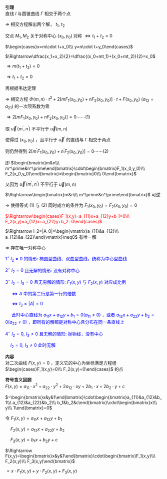 **引理**  
直线 $l$ 与圆锥曲线 $\Gamma$ 相交于两个点  
  
$\Rightarrow$ 相交方程解出两个解， $t_1,\ t_2$  
  
交点 $M_1,M_2$ 关于对称中心 $(x_0,y_0)$ 对称 $\Leftrightarrow t_1+t_2=0$  
  
$\begin{cases}x=m\cdot t+x_0\\\ y=n\cdot t+y_0\end{cases}$  
  
$\Rightarrow\dfrac{x_1+x_2}{2}=\dfrac{(x_0+mt_1)+(x_0+mt_2)}{2}=x_0$  
  
$\Rightarrow m(t_1+t_2)=0$  
  
$\Rightarrow t_1+t_2=0$  
  
再根据韦达定理  
  
$\Rightarrow$ 相交方程 $\Phi(m,n)\cdot t^2+2[mF_1(x_0,y_0)+nF_2(x_0,y_0)]\cdot t+F(x_0,y_0)$ ($a_{12}=a_{21}$) 的一次项系数为零  
  
$\Rightarrow2[mF_1(x_0,y_0)+nF_2(x_0,y_0)]=0\cdots\cdots(1)$  
  
取 $\vec u^\prime(m^\prime,n^\prime)$ 不平行于 $\vec u(m,n)$  
  
使得过 $(x_0,y_0)$ ，且平行于 $\vec u^\prime$ 的直线与 $\Gamma$ 相交于两点  
  
则仍然得到 $2[m^\prime F_1(x_0,y_0)+n^\prime F_2(x_0,y_0)]=0\cdots\cdots(2)$  
  
即 $\begin{bmatrix}m&n\\\ m^\prime&n^\prime\end{bmatrix}\cdot\begin{bmatrix}F_1(x_0,y_0)\\\ F_2(x_0,y_0)\end{bmatrix}=\begin{bmatrix}0\\\ 0\end{bmatrix}$  
  
又因为 $\vec u^\prime(m^\prime,n^\prime)$ 不平行于 $\vec u(m,n)$  
  
$\Rightarrow\begin{bmatrix}m&n\\\ m^\prime&n^\prime\end{bmatrix}$ 可逆  
  
$\Rightarrow$ 使得等式 $(1)$ 与 $(2)$ 同时成立的条件为 $F_1(x_0,y_0)=F_2(x_0,y_0)=0$  
  
<font color=red>$\Rightarrow\begin{cases}F_1(x,y)=a_{11}x+a_{12}y+b_1=0\\\ F_2(x,y)=a_{12}x+a_{22}y+b_2=0\end{cases}$</font>  
  
$\Rightarrow I_2=|A_0|=\begin{vmatrix}a_{11}&a_{12}\\\ a_{12}&a_{22}\end{vmatrix}\neq0$ 有唯一解  
  
$\Rightarrow$ 存在唯一对称中心  
  
<font color=blue>$1^\circ\ I_2\neq0$ 的情形: 椭圆型曲线、双曲型曲线，统称为中心型曲线</font>  
  
<font color=blue>$2^\circ\ I_2=0$ 且无解的情形: 没有对称中心</font>  
  
<font color=blue>$3^\circ\ I_2=I_3=0$ 且无穷解的情形: $F_1(x,y)$ 与 $F_2(x,y)$ 对应成比例</font>  
  
<font color=blue>$\quad\Leftrightarrow A$ 中的第二行是第一行的倍数</font>  
  
<font color=blue>$\quad\Leftrightarrow I_3=|A|=0$</font>  
  
<font color=blue>$\quad$ 此时中心直线为 $a_{11}x+a_{12}y+b_1=0(a_{11}\neq0)$ ，或者 $a_{12}x+a_{22}y+b_2=0(a_{22}\neq0)$ ，即所有的解都是对称中心且分布在同一条直线上</font>  
  
<font color=blue>$4^\circ\ I_2=0,\ I_3\neq0$ 且无解的情形: 抛物线，没有中心</font>  
  
<font color=blue>$\quad I_2=0,\ I_3\neq0$ 此时无解</font>  
  
**内容**  
对二次曲线 $F(x,y)=0$ ，定义它的中心为坐标满足方程组 $\begin{cases}F_1(x,y)=0\\\ F_2(x,y)=0\end{cases}$ 的点  
  
**符号含义回顾**  
$F(x,y)=a_{11}\cdot x^2+a_{22}\cdot y^2+2a_{12}\cdot xy+2b_1\cdot x+2b_2\cdot y+c$  
  
$=\begin{bmatrix}x&y&1\end{bmatrix}\cdot\begin{bmatrix}a_{11}&a_{12}&b_1\\\ a_{12}&a_{22}&b_2\\\ b_1&b_2&c\end{bmatrix}\cdot\begin{bmatrix}x\\\ y\\\ 1\end{bmatrix}=0$  
  
令 $F_1(x,y)=a_{11}x+a_{12}y+b_1$  
  
$\quad F_2(x,y)=a_{12}x+a_{22}y+b_2$  
  
$\quad F_3(x,y)=b_1x+b_2y+c$  
  
$\Rightarrow F(x,y)=\begin{bmatrix}x&y&1\end{bmatrix}\cdot\begin{bmatrix}F_1(x,y)\\\ F_2(x,y)\\\ F_3(x,y)\end{bmatrix}$  
  
$=x\cdot F_1(x,y)+y\cdot F_2(x,y)+F_3(x,y)$  
